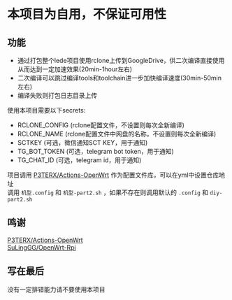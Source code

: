 # 本项目为自用，不保证可用性

## 功能
- 通过打包整个lede项目使用rclone上传到GoogleDrive，供二次编译直接使用从而达到一定加速效果(20min-1hour左右)  
- 二次编译可以跳过编译tools和toolchain进一步加快编译速度(30min-50min左右)  
- 编译失败则打包日志目录上传  

使用本项目需要以下secrets:  
- RCLONE_CONFIG (rclone配置文件，不设置则每次全新编译)  
- RCLONE_NAME (rclone配置文件中网盘的名称，不设置则每次全新编译)  
- SCTKEY (可选，微信通知SCT KEY，用于通知)  
- TG_BOT_TOKEN (可选，telegram bot token，用于通知)  
- TG_CHAT_ID (可选，telegram id，用于通知)  

项目调用 [P3TERX/Actions-OpenWrt](https://github.com/P3TERX/Actions-OpenWrt) 作为配置文件库，可以在yml中设置仓库地址  
调用 `机型.config` 和 `机型-part2.sh` ，如果不存在则调用默认的 `.config` 和 `diy-part2.sh`  

## 鸣谢
[P3TERX/Actions-OpenWrt](https://github.com/P3TERX/Actions-OpenWrt)  
[SuLingGG/OpenWrt-Rpi](https://github.com/SuLingGG/OpenWrt-Rpi)

## 写在最后
没有一定排错能力请不要使用本项目

